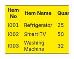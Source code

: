 <!DOCTYPE html>
<html>
<head>

</head>
<body>
    
<table style="width:40%">
    <colgroup>
        <col span="4" style="background-color: rgb(255, 234, 0)">
      </colgroup>
  <tr>
    <th>Item No</th>
    <th>Item Name</th> 
    <th>Quantity</th>
    <th>Price</th>
  </tr>
  <tr>
    <td>I001</td>
    <td>Refrigerator</td>
    <td>25</td>
    <th>35000</th>
  </tr>
  <tr>
    <td>I002</td>
    <td>Smart TV</td>
    <td>50</td>
    <th>42000</th>
  </tr>
  <tr>
    <td>I003</td>
    <td>Washing Machine</td>
    <td>32</td>
    <th>53000</th>
  </tr>
</table>

</body>
